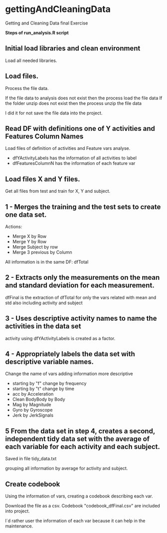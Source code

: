 # gettingAndCleaningData

Getting and Cleaning Data final Exercise

**Steps of run_analysis.R script**

## Initial load libraries and clean environment
Load all needed libraries.

## Load files.
Process the file data. 

If the file data to analysis does not exist then the process load the file data
If the folder unzip does not exist then the process unzip the file data

I did it for not save the file data into the project.

## Read DF with definitions one of Y activities and Features Column Names  
Load files of definition of activities and Feature vars analyse.

* dfYActivityLabels has the information of all activities to label
* dfFeaturesColumnN has the information of each feature var

## Load files X and Y files. 
Get all files from test and train for X, Y and subject. 

## 1 - Merges the training and the test sets to create one data set.
Actions:

* Merge X by Row
* Merge Y by Row
* Merge Subject by row
* Merge 3 previous by Column

All information is in the same DF: dfTotal

## 2 - Extracts only the measurements on the mean and standard deviation for each measurement.
dfFinal is the extraction of dfTotal for only the vars related with mean and std also including activity and subject  

## 3 - Uses descriptive activity names to name the activities in the data set
activity using dfYActivityLabels is created as a factor.

## 4 - Appropriately labels the data set with descriptive variable names. 
Change the name of vars adding information more descriptive

* starting by "f" change by frequency
* starting by "t" change by time
* acc by Acceleration
* Clean BodyBody by Body
* Mag by Magnitude
* Gyro by Gyroscope
* Jerk by JerkSignals

## 5 From the data set in step 4, creates a second, independent tidy data set with the average of each variable for each activity and each subject.

Saved in file tidy_data.txt 

grouping all information by average for activity and subject.

## Create codebook

Using the information of vars, creating a codebook describing each var.

Download the file as a csv. Codebook "codebook_dfFinal.csv" are included into project. 

I´d rather user the information of each var because it can help in the maintenance.